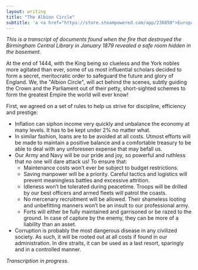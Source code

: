 ```yaml
---
layout: writing
title: "The Albion Circle"
subtitle: 'a <a href="https://store.steampowered.com/app/236850">Europa Universalis 4</a> fiction'
---
```

_This is a transcript of documents found when the fire that destroyed
the Birmingham Central Library in January 1879 revealed a safe room hidden in the basement._

At the end of 1444, with the King being so clueless and the York nobles more agitated than ever,
some of us most influential scholars decided to form a secret, meritocratic order to safeguard the future and glory of England.
We, the "Albion Circle", will act behind the scenes, subtly guiding the Crown and the Parliament out of their petty, short-sighted schemes
to form the greatest Empire the world will ever know!

First, we agreed on a set of rules to help us strive for discipline, efficiency and prestige:
* Inflation can siphon income very quickly and unbalance the economy at many levels. It has to be kept under 2% no matter what.
* In similar fashion, loans are to be avoided at all costs. Utmost efforts will be made to maintain a positive balance and a comfortable treasury to be able to deal with any unforeseen expense that may befall us.
* Our Army and Navy will be our pride and joy, so powerful and ruthless that no one will dare attack us! To ensure that:
  * Maintenance costs won’t ever be subject to budget restrictions.
  * Saving manpower will be a priority. Careful tactics and logistics will prevent meaningless battles and excessive attrition.
  * Idleness won’t be tolerated during peacetime. Troops will be drilled by our best officers and armed fleets will patrol the coasts.
  * No mercenary recruitment will be allowed. Their shameless looting and unbefitting manners won’t be an insult to our professional army.
  * Forts will either be fully maintained and garrisoned or be razed to the ground. In case of capture by the enemy, they can be more of a liability than an asset.
* Corruption is probably the most dangerous disease in any civilized society. As such, it will be rooted out at all costs if found in our administration. In dire straits, it can be used as a last resort, sparingly and in a controlled manner.

_Transcription in progress._
